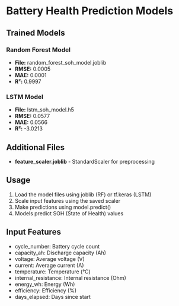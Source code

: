 # Battery Health Prediction Models

## Trained Models

### Random Forest Model
- **File:** random_forest_soh_model.joblib
- **RMSE:** 0.0005
- **MAE:** 0.0001
- **R²:** 0.9997

### LSTM Model
- **File:** lstm_soh_model.h5
- **RMSE:** 0.0577
- **MAE:** 0.0566
- **R²:** -3.0213

## Additional Files

- **feature_scaler.joblib** - StandardScaler for preprocessing

## Usage

1. Load the model files using joblib (RF) or tf.keras (LSTM)
2. Scale input features using the saved scaler
3. Make predictions using model.predict()
4. Models predict SOH (State of Health) values

## Input Features

- cycle_number: Battery cycle count
- capacity_ah: Discharge capacity (Ah)
- voltage: Average voltage (V)
- current: Average current (A)
- temperature: Temperature (°C)
- internal_resistance: Internal resistance (Ohm)
- energy_wh: Energy (Wh)
- efficiency: Efficiency (%)
- days_elapsed: Days since start
